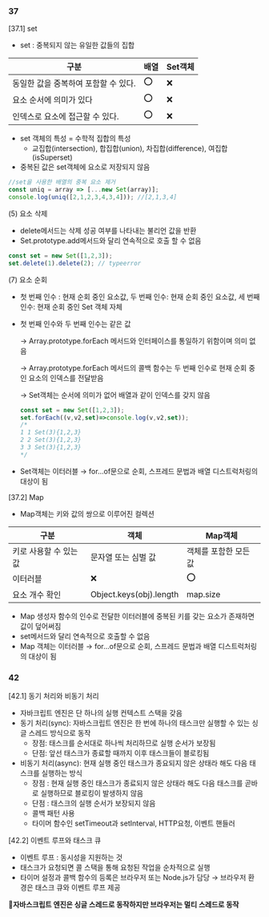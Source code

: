 ### 37

[37.1] set

- set : 중복되지 않는 유일한 값들의 집합

| 구분 | 배열 | Set객체 |
| --- | --- | --- |
| 동일한 값을 중복하여 포함할 수 있다. | ⭕️ | ❌ |
| 요소 순서에 의미가 있다 | ⭕️ | ❌ |
| 인덱스로 요소에 접근할 수 있다. | ⭕️ | ❌ |
- set 객체의 특성 = 수학적 집합의 특성
    - 교집합(intersection), 합집합(union), 차집합(difference), 여집합(isSuperset)
- 중복된 값은 set객체에 요소로 저장되지 않음

```jsx
//set을 사용한 배열의 중복 요소 제거
const uniq = array => [...new Set(array)];
console.log(uniq([2,1,2,3,4,3,4])); //[2,1,3,4]
```

(5) 요소 삭제

- delete메서드는 삭제 성공 여부를 나타내는 불리언 값을 반환
- Set.prototype.add메서드와 달리 연속적으로 호출 할 수 없음

```jsx
const set = new Set([1,2,3]);
set.delete(1).delete(2); // typeerror
```

(7) 요소 순회

- 첫 번째 인수 : 현재 순회 중인 요소값, 두 번째 인수: 현재 순회 중인 요소값, 세 번째 인수: 현재 순회 중인 Set 객체 자체
- 첫 번째 인수와 두 번째 인수는 같은 값

    → Array.prototype.forEach 메서드와 인터페이스를 통일하기 위함이며 의미 없음

    → Array.prototype.forEach 메서드의 콜백 함수는 두 번째 인수로 현재 순회 중인 요소의 인덱스를 전달받음

    → Set객체는 순서에 의미가 없어 배열과 같이 인덱스를 갖지 않음

    ```jsx
    const set = new Set([1,2,3]);
    set.forEach((v,v2,set)=>console.log(v,v2,set));
    /*
    1 1 Set(3){1,2,3}
    2 2 Set(3){1,2,3}
    3 3 Set(3){1,2,3}
    */
    ```

- Set객체는 이터러블 → for…of문으로 순회, 스프레드 문법과 배열 디스트럭처링의 대상이 됨

[37.2] Map

- Map객체는 키와 값의 쌍으로 이루어진 컬렉션

| 구분 | 객체 | Map객체 |
| --- | --- | --- |
| 키로 사용할 수 있는 값 | 문자열 또는 심벌 값 | 객체를 포함한 모든 값 |
| 이터러블 | ❌ | ⭕️ |
| 요소 개수 확인 | Object.keys(obj).length | map.size |
- Map 생성자 함수의 인수로 전달한 이터러블에 중복된 키를 갖는 요소가 존재하면 값이 덮어써짐
- set메서드와 달리 연속적으로 호출할 수 없음
- Map 객체는 이터러블 → for…of문으로 순회, 스프레드 문법과 배열 디스트럭처링의 대상이 됨

### 42

[42.1] 동기 처리와 비동기 처리

- 자바크립트 엔진은 단 하나의 실행 컨텍스트 스택을 갖음
- 동기 처리(sync): 자바스크립트 엔진은 한 번에 하나의 태스크만 실행할 수 있는 싱글 스레드 방식으로 동작
    - 장점: 태스크를 순서대로 하나씩 처리하므로 실행 순서가 보장됨
    - 단점: 앞선 태스크가 종료할 때까지 이후 태스크들이 블로킹됨
- 비동기 처리(async):  현재 실행 중인 태스크가 종요되지 않은 상태라 해도 다음 태스크를 실행하는 방식
    - 장점 : 현재 실행 중인 태스크가 종료되지 않은 상태라 해도 다음 태스크를 곧바로 실행하므로 블로킹이 발생하지 않음
    - 단점 : 태스크의 실행 순서가 보장되지 않음
    - 콜백 패턴 사용
    - 타이머 함수인 setTimeout과 setInterval, HTTP요청, 이벤트 핸들러

[42.2] 이벤트 루프와 태스크 큐

- 이벤트 루프 : 동시성을 지원하는 것
- 태스크가 요청되면 콜 스택을 통해 요청된 작업을 순차적으로 실행
- 타이머 설정과 콜백 함수의 등록은 브라우저 또는 Node.js가 담당 → 브라우저 환경은 태스크 큐와 이벤트 루프 제공

**🎀자바스크립트 엔진은 싱글 스레드로 동작하지만 브라우저는 멀티 스레드로 동작**
